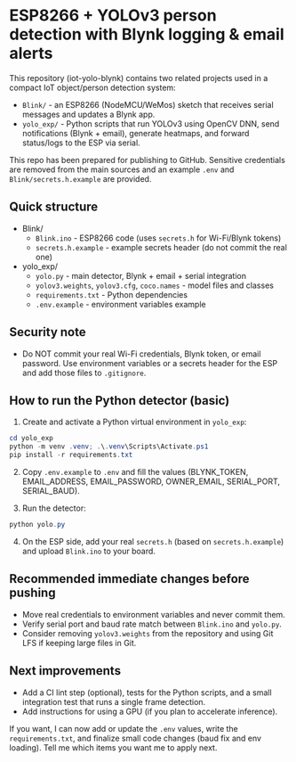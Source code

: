 
# ESP8266 + YOLOv3 person detection with Blynk logging & email alerts

This repository (iot-yolo-blynk) contains two related projects used in a compact IoT object/person detection system:

- `Blink/` - an ESP8266 (NodeMCU/WeMos) sketch that receives serial messages and updates a Blynk app.
- `yolo_exp/` - Python scripts that run YOLOv3 using OpenCV DNN, send notifications (Blynk + email), generate heatmaps, and forward status/logs to the ESP via serial.

This repo has been prepared for publishing to GitHub. Sensitive credentials are removed from the main sources and an example `.env` and `Blink/secrets.h.example` are provided.

## Quick structure

- Blink/
  - `Blink.ino` - ESP8266 code (uses `secrets.h` for Wi-Fi/Blynk tokens)
  - `secrets.h.example` - example secrets header (do not commit the real one)
- yolo_exp/
  - `yolo.py` - main detector, Blynk + email + serial integration
  - `yolov3.weights`, `yolov3.cfg`, `coco.names` - model files and classes
  - `requirements.txt` - Python dependencies
  - `.env.example` - environment variables example

## Security note
- Do NOT commit your real Wi-Fi credentials, Blynk token, or email password. Use environment variables or a secrets header for the ESP and add those files to `.gitignore`.

## How to run the Python detector (basic)

1. Create and activate a Python virtual environment in `yolo_exp`:

```powershell
cd yolo_exp
python -m venv .venv; .\.venv\Scripts\Activate.ps1
pip install -r requirements.txt
```

2. Copy `.env.example` to `.env` and fill the values (BLYNK_TOKEN, EMAIL_ADDRESS, EMAIL_PASSWORD, OWNER_EMAIL, SERIAL_PORT, SERIAL_BAUD).

3. Run the detector:

```powershell
python yolo.py
```

4. On the ESP side, add your real `secrets.h` (based on `secrets.h.example`) and upload `Blink.ino` to your board.

## Recommended immediate changes before pushing
- Move real credentials to environment variables and never commit them.
- Verify serial port and baud rate match between `Blink.ino` and `yolo.py`.
- Consider removing `yolov3.weights` from the repository and using Git LFS if keeping large files in Git.

## Next improvements
- Add a CI lint step (optional), tests for the Python scripts, and a small integration test that runs a single frame detection.
- Add instructions for using a GPU (if you plan to accelerate inference).

If you want, I can now add or update the `.env` values, write the `requirements.txt`, and finalize small code changes (baud fix and env loading). Tell me which items you want me to apply next.
